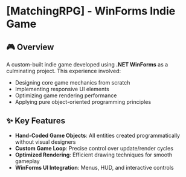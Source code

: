 # [MatchingRPG] - WinForms Indie Game


## 🎮 Overview
A custom-built indie game developed using **.NET WinForms** as a culminating project. This experience involved:
- Designing core game mechanics from scratch
- Implementing responsive UI elements
- Optimizing game rendering performance
- Applying pure object-oriented programming principles

## ✨ Key Features
- **Hand-Coded Game Objects**: All entities created programmatically without visual designers
- **Custom Game Loop**: Precise control over update/render cycles
- **Optimized Rendering**: Efficient drawing techniques for smooth gameplay
- **WinForms UI Integration**: Menus, HUD, and interactive controls

